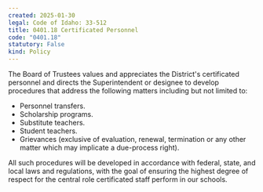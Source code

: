 ```yaml
---
created: 2025-01-30
legal: Code of Idaho: 33-512
title: 0401.18 Certificated Personnel
code: "0401.18"
statutory: False
kind: Policy
---
```


The Board of Trustees values and appreciates the District's certificated personnel and directs the Superintendent or designee to develop procedures that address the following matters including but not limited to:

- Personnel transfers.
- Scholarship programs.
- Substitute teachers.
- Student teachers.
- Grievances (exclusive of evaluation, renewal, termination or any other matter which may implicate a due-process right).


All such procedures will be developed in accordance with federal, state, and local laws and regulations, with the goal of ensuring the highest degree of respect for the central role certificated staff perform in our schools.
